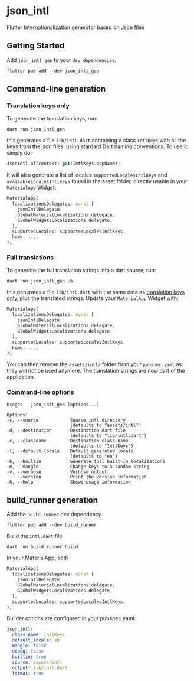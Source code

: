 # json_intl

Flutter Internationalization generator based on Json files

## Getting Started

Add `json_intl_gen` to your `dev_dependencies`.

```shell
flutter pub add --dev json_intl_gen
```

## Command-line generation

### Translation keys only

To generate the translation keys, run:

```shell
dart run json_intl_gen
```

this generates a file `lib/intl.dart` containing a class `IntlKeys` with all the
keys from the json files, using stardard Dart naming conventions.
To use it, simply do:

```dart
JsonIntl.of(context).get(IntlKeys.appName);
```

It will also generate a list of locales `supportedLocalesIntlKeys` and
`availableLocalesIntlKeys` found in the asset folder, directly usable in your
`MaterialApp` Widget:

```dart
MaterialApp(
  localizationsDelegates: const [
    jsonIntlDelegate,
    GlobalMaterialLocalizations.delegate,
    GlobalWidgetsLocalizations.delegate,
  ],
  supportedLocales: supportedLocalesIntlKeys,
  home: ...,
);
```

### Full translations

To generate the full translation strings into a dart source, run:

```shell
dart run json_intl_gen -b
```

this generates a file `lib/intl.dart` with the same data as
[translation keys only](#translation-keys-only), plus the translated strings.
Update your `MaterialApp` Widget with:

```dart
MaterialApp(
  localizationsDelegates: const [
    jsonIntlDelegate,
    GlobalMaterialLocalizations.delegate,
    GlobalWidgetsLocalizations.delegate,
  ],
  supportedLocales: supportedLocalesIntlKeys,
  home: ...,
);
```

You can then remove the `assets/intl/` folder from your `pubspec.yaml` as they
will not be used anymore. The translation strings are now part of the application.

### Command-line options

```
Usage:   json_intl_gen [options...]

Options:
-s, --source            Source intl directory
                        (defaults to "assets/intl")
-d, --destination       Destination dart file
                        (defaults to "lib/intl.dart")
-c, --classname         Destination class name
                        (defaults to "IntlKeys")
-l, --default-locale    Default generated locale
                        (defaults to "en")
-b, --builtin           Generate full built-in localizations
-m, --mangle            Change keys to a random string
-v, --verbose           Verbose output
    --version           Print the version information
-h, --help              Shows usage information
```

## build_runner generation

Add the `build_runner` dev dependency

```shell
flutter pub add --dev build_runner
```

Build the `intl.dart` file

```shell
dart run build_runner build
```

In your MaterialApp, add:

```dart
MaterialApp(
  localizationsDelegates: const [
    jsonIntlDelegate,
    GlobalMaterialLocalizations.delegate,
    GlobalWidgetsLocalizations.delegate,
  ],
  supportedLocales: supportedLocalesIntlKeys,
);
```

Builder options are configured in your pubspec.yaml:

```yaml
json_intl:
  class_name: IntlKeys
  default_locale: en
  mangle: false
  debug: false
  builtin: true
  source: assets/intl
  output: lib/intl.dart
  format: true
```
